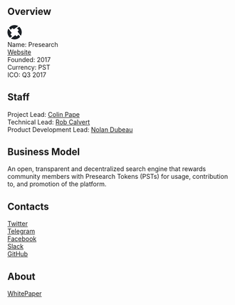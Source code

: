 ## Overview
![logo](../projects/logo/0x.png)  
Name: Presearch  
[Website](https://www.presearch.io/)  
Founded: 2017  
Currency: PST   
ICO: Q3 2017
## Staff
Project Lead: [Colin Pape](../people/colin_pape.md)   
Technical Lead: [Rob Calvert](../people/rob_calvert.md)   
Product Development Lead: [Nolan Dubeau](../people/nolan_dubeau.md)   
## Business Model
An open, transparent and decentralized search engine that rewards community members with Presearch Tokens (PSTs) for usage, contribution to, and promotion of the platform.
## Contacts  
[Twitter](https://twitter.com/decentralsearch)  
[Telegram](https://t.me/presearch)  
[Facebook](https://www.facebook.com/presearch.io)  
[Slack](https://presearch.herokuapp.com/)  
[GitHub](https://github.com/decentralizedsearch)    
## About  
[WhitePaper](https://www.presearch.io/uploads/WhitePaper.pdf) 
